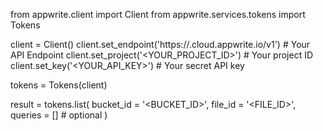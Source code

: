from appwrite.client import Client
from appwrite.services.tokens import Tokens

client = Client()
client.set_endpoint('https://<REGION>.cloud.appwrite.io/v1') # Your API Endpoint
client.set_project('<YOUR_PROJECT_ID>') # Your project ID
client.set_key('<YOUR_API_KEY>') # Your secret API key

tokens = Tokens(client)

result = tokens.list(
    bucket_id = '<BUCKET_ID>',
    file_id = '<FILE_ID>',
    queries = [] # optional
)
